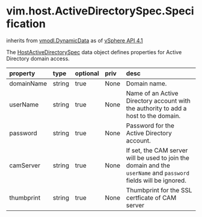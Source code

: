 vim.host.ActiveDirectorySpec.Specification
==========================================
inherits from [vmodl.DynamicData](docs/vmodl.DynamicData.md)
as of [vSphere API 4.1](vim.version.md#vim.version.version6)


The <a href="vim.host.ActiveDirectorySpec.Specification.md">HostActiveDirectorySpec</a> data object defines   properties for Active Directory domain access.

| property | type | optional | priv | desc |
|:---------|:-----|:---------|:-----|:-----|
| domainName | string | true | None | Domain name. |
| userName | string | true | None | Name of an Active Directory account with the authority  to add a host to the domain. |
| password | string | true | None | Password for the Active Directory account. |
| camServer | string | true | None | If set, the CAM server will be used to join the domain  and the <code>userName</code> and <code>password</code> fields  will be ignored. |
| thumbprint | string | true | None | Thumbprint for the SSL certficate of CAM server |


